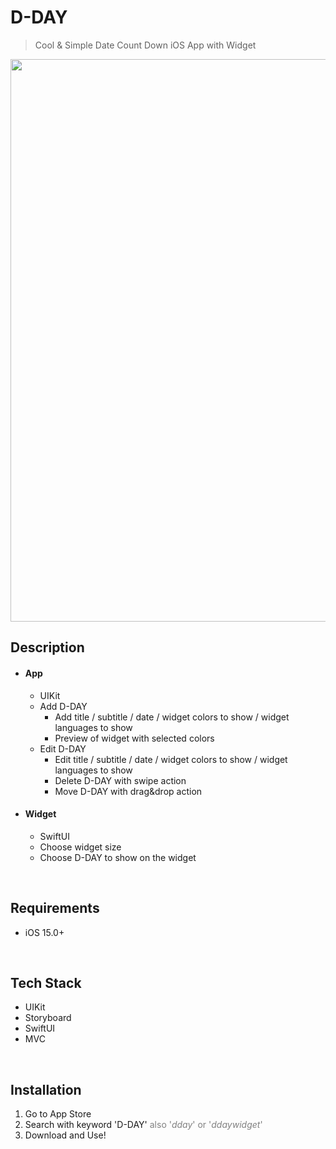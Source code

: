 # D-DAY

> Cool & Simple Date Count Down iOS App with Widget 

<img src="https://user-images.githubusercontent.com/47246760/229154904-00ceb270-9282-4a84-951a-66dbb93b9927.png"  width="900">

## Description
* #### **App** ####
  * UIKit
  * Add D-DAY 
    * Add title / subtitle / date / widget colors to show / widget languages to show
    * Preview of widget with selected colors
  * Edit D-DAY 
    * Edit title / subtitle / date / widget colors to show / widget languages to show 
    * Delete D-DAY with swipe action
    * Move D-DAY with drag&drop action
* #### **Widget** ####
  * SwiftUI
  * Choose widget size
  * Choose D-DAY to show on the widget  

</br>   

## Requirements
* iOS 15.0+     

</br>   

## Tech Stack
* UIKit
* Storyboard
* SwiftUI
* MVC    

</br>   

## Installation
1. Go to App Store
2. Search with keyword 'D-DAY' <span style="color:gray"> also '_dday_' or '_ddaywidget_' </span>
3. Download and Use!
